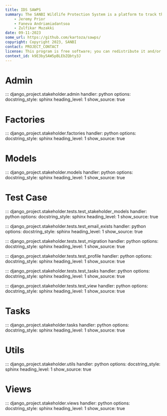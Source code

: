 ```yaml
---
title: IDS SAWPS
summary: The SANBI Wildlife Protection System is a platform to track the population levels of endangered wildlife.
    - Jeremy Prior
    - Faneva Andriamiadantsoa
    - Zulfikar Muzakki
date: 09-11-2023
some_url: https://github.com/kartoza/sawps/
copyright: Copyright 2023, SANBI
contact: PROJECT_CONTACT
license: This program is free software; you can redistribute it and/or modify it under the terms of the GNU Affero General Public License as published by the Free Software Foundation; either version 3 of the License, or (at your option) any later version.
context_id: k9E3by5AW5pBLEbZQbty3J
---
```


# Admin

::: django_project.stakeholder.admin
    handler: python
    options:
        docstring_style: sphinx
        heading_level: 1
        show_source: true


# Factories

::: django_project.stakeholder.factories
    handler: python
    options:
        docstring_style: sphinx
        heading_level: 1
        show_source: true


# Models

::: django_project.stakeholder.models
    handler: python
    options:
        docstring_style: sphinx
        heading_level: 1
        show_source: true


# Test Case

::: django_project.stakeholder.tests.test_stakeholder_models
    handler: python
    options:
        docstring_style: sphinx
        heading_level: 1
        show_source: true


::: django_project.stakeholder.tests.test_email_exists
    handler: python
    options:
        docstring_style: sphinx
        heading_level: 1
        show_source: true


::: django_project.stakeholder.tests.test_migration
    handler: python
    options:
        docstring_style: sphinx
        heading_level: 1
        show_source: true


::: django_project.stakeholder.tests.test_profile
    handler: python
    options:
        docstring_style: sphinx
        heading_level: 1
        show_source: true


::: django_project.stakeholder.tests.test_tasks
    handler: python
    options:
        docstring_style: sphinx
        heading_level: 1
        show_source: true


::: django_project.stakeholder.tests.test_view
    handler: python
    options:
        docstring_style: sphinx
        heading_level: 1
        show_source: true


# Tasks

::: django_project.stakeholder.tasks
    handler: python
    options:
        docstring_style: sphinx
        heading_level: 1
        show_source: true

# Utils

::: django_project.stakeholder.utils
    handler: python
    options:
        docstring_style: sphinx
        heading_level: 1
        show_source: true

# Views

::: django_project.stakeholder.views
    handler: python
    options:
        docstring_style: sphinx
        heading_level: 1
        show_source: true
